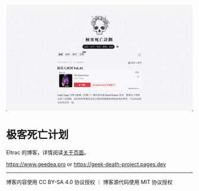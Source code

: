 ![](screenshot.png)

# 极客死亡计划

Eltrac 的博客，详情阅读[关于页面](https://www.geedea.pro/about/)。

https://www.geedea.pro or https://geek-death-project.pages.dev

---

博客内容使用 CC BY-SA 4.0 协议授权 ｜ 博客源代码使用 MIT 协议授权
